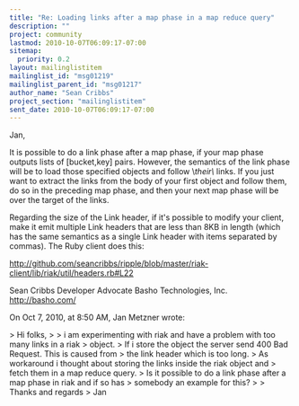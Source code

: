 ```yaml
---
title: "Re: Loading links after a map phase in a map reduce query"
description: ""
project: community
lastmod: 2010-10-07T06:09:17-07:00
sitemap:
  priority: 0.2
layout: mailinglistitem
mailinglist_id: "msg01219"
mailinglist_parent_id: "msg01217"
author_name: "Sean Cribbs"
project_section: "mailinglistitem"
sent_date: 2010-10-07T06:09:17-07:00
---
```



Jan,

It is possible to do a link phase after a map phase, if your map phase outputs 
lists of [bucket,key] pairs. However, the semantics of the link phase will be 
to load those specified objects and follow \\*their\\* links. If you just want to 
extract the links from the body of your first object and follow them, do so in 
the preceding map phase, and then your next map phase will be over the target 
of the links.

Regarding the size of the Link header, if it's possible to modify your client, 
make it emit multiple Link headers that are less than 8KB in length (which has 
the same semantics as a single Link header with items separated by commas). 
The Ruby client does this:

http://github.com/seancribbs/ripple/blob/master/riak-client/lib/riak/util/headers.rb#L22

Sean Cribbs 
Developer Advocate
Basho Technologies, Inc.
http://basho.com/

On Oct 7, 2010, at 8:50 AM, Jan Metzner wrote:

&gt; Hi folks,
&gt; 
&gt; i am experimenting with riak and have a problem with too many links in a riak 
&gt; object.
&gt; If i store the object the server send 400 Bad Request. This is caused from 
&gt; the link header which is too long.
&gt; As workaround i thought about storing the links inside the riak object and 
&gt; fetch them in a map reduce query.
&gt; Is it possible to do a link phase after a map phase in riak and if so has 
&gt; somebody an example for this?
&gt; 
&gt; Thanks and regards
&gt; Jan

